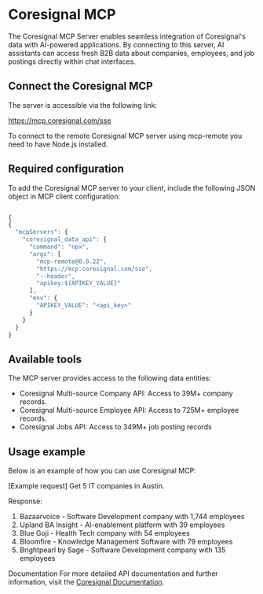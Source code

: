 # Coresignal MCP 

The Coresignal MCP Server enables seamless integration of Coresignal's data with AI-powered applications. By connecting to this server, AI assistants can access fresh B2B data about companies, employees, and job postings directly within chat interfaces.

## Connect the Coresignal MCP

The server is accessible via the following link:

https://mcp.coresignal.com/sse

To connect to the remote Coresignal MCP server using mcp-remote you need to have Node.js installed.

## Required configuration

To add the Coresignal MCP server to your client, include the following JSON object in MCP client configuration:

```javascript

{
{
  "mcpServers": {
    "coresignal_data_api": {
      "command": "npx",
      "args": [
        "mcp-remote@0.0.22",
        "https://mcp.coresignal.com/sse",
        "--header",
        "apikey:${APIKEY_VALUE}"
      ],
      "env": {
        "APIKEY_VALUE": "<api_key>"
      }
    }
  }
}
```

## Available tools

The MCP server provides access to the following data entities:

- Coresignal Multi-source Company API: Access to 39M+ company records.
- Coresignal Multi-source Employee API: Access to 725M+ employee records.
- Coresignal Jobs API: Access to 349M+ job posting records

## Usage example

Below is an example of how you can use Coresignal MCP:

[Example request] Get 5 IT companies in Austin.

Response:
1. Bazaarvoice - Software Development company with 1,744 employees 
2. Upland BA Insight - AI-enablement platform with 39 employees 
3. Blue Goji - Health Tech company with 54 employees 
4. Bloomfire - Knowledge Management Software with 79 employees 
5. Brightpearl by Sage - Software Development company with 135 employees

Documentation
For more detailed API documentation and further information, visit the [Coresignal Documentation](https://docs.coresignal.com/api).

